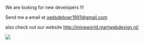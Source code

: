 We are looking for new developers !!!

Send me a email at oedsdeboer1991@gmail.com

also check out our website
http://mineworld.martwebdesign.nl/


<a href='http://martwebdesign.nl/mineworld/mineworld.png' title=''><img src='http://mineworld.martwebdesign.nl/mineworld.png' border='0' /></a>
<a href=''></a>